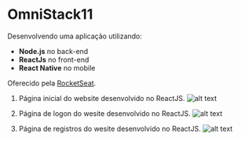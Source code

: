 
# OmniStack11

Desenvolvendo uma aplicação utilizando:

+ **Node.js** no back-end
+ **ReactJs** no front-end
+ **React Native** no mobile

Oferecido pela [RocketSeat](https://rocketseat.com.br).

1. Página inicial do website desenvolvido no ReactJS.
![alt text](https://github.com/raffoliveira/OmniStack2020/tree/master/images/main.png)

2. Página de logon do wesite desenvolvido no ReactJS.
![alt text](https://github.com/raffoliveira/OmniStack2020/tree/master/images/logon.png)

3. Página de registros do wesite desenvolvido no ReactJS.
![alt text](https://github.com/raffoliveira/OmniStack2020/tree/master/images/register.png)




